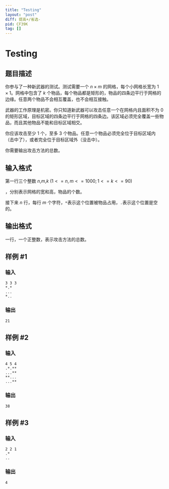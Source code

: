 ```yaml
---
title: "Testing"
layout: "post"
diff: 提高+/省选-
pid: CF39K
tag: []
---
```


# Testing

## 题目描述

你参与了一种新武器的测试。测试需要一个 $n×m$ 的网格，每个小网格长宽为 $1×1$。网格中包含了 $k$ 个物品，每个物品都是矩形的，物品的四条边平行于网格的边缘。任意两个物品不会相互覆盖，也不会相互接触。

武器的工作原理是机密。你只知道新武器可以攻击任意一个在网格内且面积不为 $0$ 的矩形区域，目标区域的四条边平行于网格的四条边。该区域必须完全覆盖一些物品，而且其他物品不能和目标区域相交。

你应该攻击至少 $1$ 个，至多 $3$ 个物品。任意一个物品必须完全位于目标区域内（击中了），或者完全位于目标区域外（没击中）。

你需要输出攻击方法的总数。

## 输入格式

第一行三个整数 $n$,$m$,$k$ ($1<=n,m<=1000;1<=k<=90$)
，分别表示网格的宽和高，物品的个数。

接下来 $n$ 行，每行 $m$ 个字符，`*`表示这个位置被物品占用，`.`表示这个位置是空的。

## 输出格式

一行，一个正整数，表示攻击方法的总数。

## 样例 #1

### 输入

```
3 3 3
*.*
...
*..

```

### 输出

```
21

```

## 样例 #2

### 输入

```
4 5 4
.*.**
...**
**...
...**

```

### 输出

```
38

```

## 样例 #3

### 输入

```
2 2 1
.*
..

```

### 输出

```
4

```

